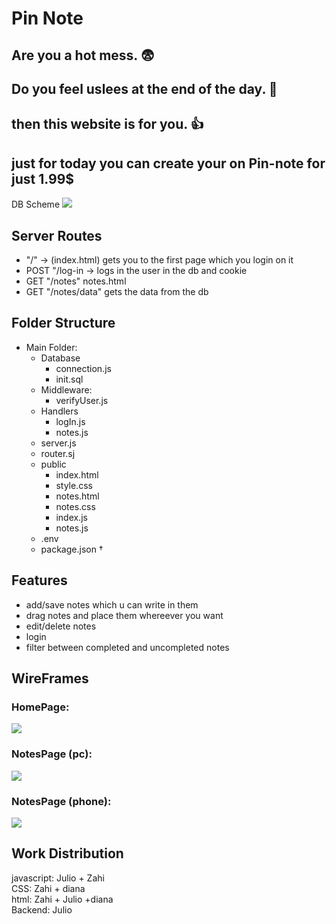 # Pin Note
## Are you a hot mess.  😨
## Do you feel uslees at the end of the day.  💩
## then this website is for you. 👍
## just for today you can create your on Pin-note for just 1.99$ 

DB Scheme
![](https://i.imgur.com/xR0i1Tx.png)

## Server Routes
 - "/" -> (index.html) gets you to the first page which you login on it
 - POST "/log-in -> logs in the user in the db and cookie
 - GET "/notes" notes.html
 - GET "/notes/data" gets the data from the db

## Folder Structure
- Main Folder:
    - Database
        - connection.js 
        - init.sql
    - Middleware:
        - verifyUser.js
    - Handlers
        - logIn.js
        - notes.js
    - server.js
    - router.sj
    - public
        - index.html
        - style.css
        - notes.html
        - notes.css
        - index.js
        - notes.js
    - .env
    - package.json †

## Features
- add/save notes which u can write in them
- drag notes and place them whereever you want
- edit/delete notes
- login
- filter between completed and uncompleted notes

## WireFrames
### HomePage:
![](https://i.imgur.com/89x9miP.png)

### NotesPage (pc):
![](https://i.imgur.com/Djv3Kzr.png)

### NotesPage (phone):
![](https://i.imgur.com/FmCkusV.png)


## Work Distribution
javascript: Julio + Zahi <br>
CSS: Zahi + diana<br> 
html: Zahi + Julio +diana<br>
Backend: Julio <br>


